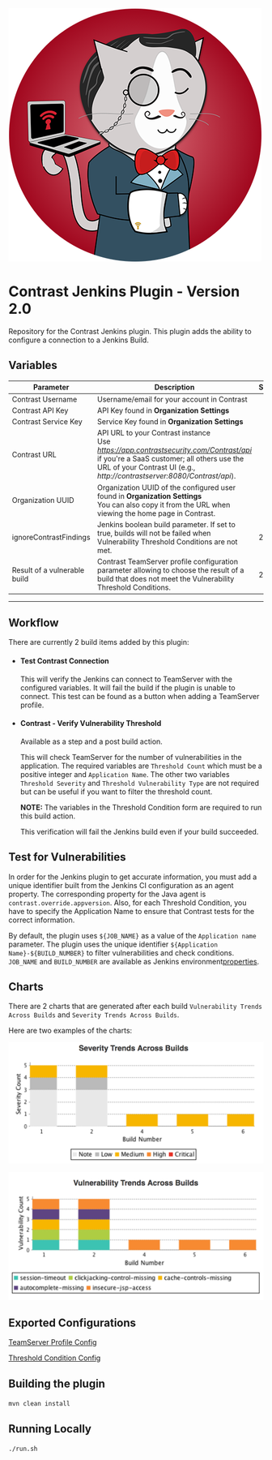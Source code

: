 <!--Jenkins Cat -->
![Jenkins Cat](img/jenkins-cat.png "Jenkins Cat" )

# Contrast Jenkins Plugin - Version 2.0

Repository for the Contrast Jenkins plugin. This plugin adds the ability to configure a connection to a Jenkins Build.

## Variables

| Parameter                   | Description                                             | Since |
|-----------------------------|---------------------------------------------------------|-------|
| Contrast Username         | Username/email for your account in Contrast | 
| Contrast API Key          | API Key found in **Organization Settings**                | 
| Contrast Service Key      | Service Key found in **Organization Settings**             |
| Contrast URL          | API URL to your Contrast instance <BR> Use *https://app.contrastsecurity.com/Contrast/api* if you're a SaaS customer; all others use the URL of your Contrast UI (e.g., *http://contrastserver:8080/Contrast/api*). |
| Organization UUID | Organization UUID of the configured user found in **Organization Settings** <BR> You can also copy it from the URL when viewing the home page in Contrast. |
|ignoreContrastFindings | Jenkins boolean build parameter. If set to true, builds will not be failed when Vulnerability Threshold Conditions are not met. | 2.3 |
| Result of a vulnerable build | Contrast TeamServer profile configuration parameter allowing to choose the result of a build that does not meet the Vulnerability Threshold Conditions. | 2.3 |
---

## Workflow

There are currently 2 build items added by this plugin:

* #### Test Contrast Connection

    This will verify the Jenkins can connect to TeamServer with the configured variables. It will fail the build if the plugin is unable to connect. This test can be found as a button when adding a TeamServer profile.

* #### Contrast - Verify Vulnerability Threshold

    Available as a step and a post build action.

    This will check TeamServer for the number of vulnerabilities in the application. The required variables are `Threshold Count` which must be a positive integer and `Application Name`. The other two variables `Threshold Severity` and `Threshold Vulnerability Type` are not required but can be useful if you want to filter the threshold count.
    
    **NOTE:** The variables in the Threshold Condition form are required to run this build action.
    
    This verification will fail the Jenkins build even if your build succeeded.

## Test for Vulnerabilities

In order for the Jenkins plugin to get accurate information, you must add a unique identifier built from the Jenkins CI configuration as an agent property. The corresponding property for the Java agent is `contrast.override.appversion`. Also, for each Threshold Condition, you have to specify the Application Name to ensure that Contrast tests for the correct information.

By default, the plugin uses `${JOB_NAME}` as a value of the `Application name` parameter. The plugin uses the unique identifier `${Application Name}-${BUILD_NUMBER}` to filter vulnerabilities and check conditions. `JOB_NAME` and `BUILD_NUMBER` are available as Jenkins environment<a href="https://wiki.jenkins-ci.org/display/JENKINS/Building+a+software+project">properties</a>.
    
## Charts

There are 2 charts that are generated after each build `Vulnerability Trends Across Builds` and `Severity Trends Across Builds`.

Here are two examples of the charts:

![Severity Trends Across Builds](img/severity_trends.png)

![Vulnerability Trends Across Builds](img/vuln_trends.png)

## Exported Configurations

[TeamServer Profile Config](contrastPluginConfig.xml)

[Threshold Condition Config](vulnerabilityTrendRecorderConfig.xml)

## Building the plugin

`mvn clean install`

## Running Locally

`./run.sh`

